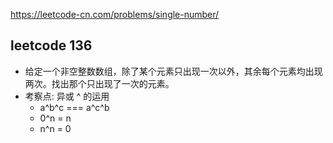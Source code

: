 https://leetcode-cn.com/problems/single-number/
## leetcode 136 
- 给定一个非空整数数组，除了某个元素只出现一次以外，其余每个元素均出现两次。找出那个只出现了一次的元素。
- 考察点: 异或 ^ 的运用
    - a^b^c === a^c^b
    - 0^n = n
    - n^n = 0